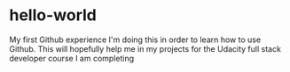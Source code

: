 # hello-world
My first Github experience
I'm doing this in order to learn how to use Github. This will hopefully help me in my projects for the
Udacity full stack developer course I am completing

